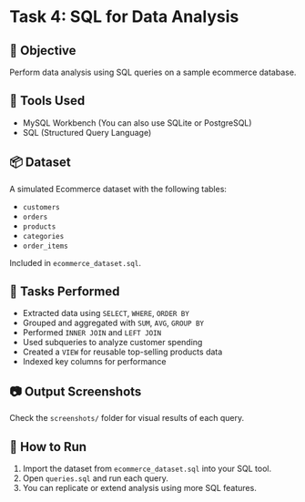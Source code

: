 # Task 4: SQL for Data Analysis

## 🎯 Objective
Perform data analysis using SQL queries on a sample ecommerce database.

## 🧰 Tools Used
- MySQL Workbench (You can also use SQLite or PostgreSQL)
- SQL (Structured Query Language)

## 📦 Dataset
A simulated Ecommerce dataset with the following tables:
- `customers`
- `orders`
- `products`
- `categories`
- `order_items`

Included in `ecommerce_dataset.sql`.

## 📌 Tasks Performed
- Extracted data using `SELECT`, `WHERE`, `ORDER BY`
- Grouped and aggregated with `SUM`, `AVG`, `GROUP BY`
- Performed `INNER JOIN` and `LEFT JOIN`
- Used subqueries to analyze customer spending
- Created a `VIEW` for reusable top-selling products data
- Indexed key columns for performance

## 📷 Output Screenshots
Check the `screenshots/` folder for visual results of each query.

## 🏁 How to Run
1. Import the dataset from `ecommerce_dataset.sql` into your SQL tool.
2. Open `queries.sql` and run each query.
3. You can replicate or extend analysis using more SQL features.

